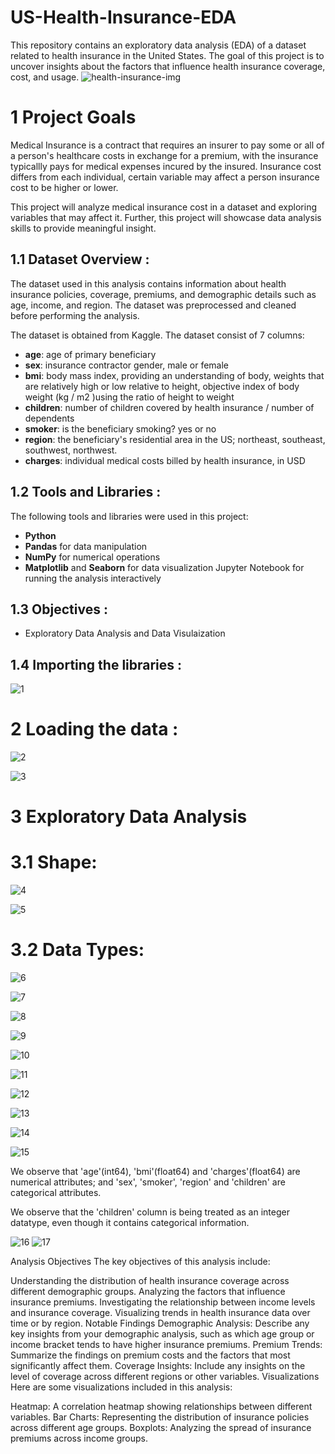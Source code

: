 # US-Health-Insurance-EDA

This repository contains an exploratory data analysis (EDA) of a dataset related to health insurance in the United States. The goal of this project is to uncover insights about the factors that influence health insurance coverage, cost, and usage.
![health-insurance-img](https://github.com/user-attachments/assets/698bedf7-696b-4c6a-8a1e-34699b06be2b)

# 1 Project Goals
Medical Insurance is a contract that requires an insurer to pay some or all of a person's healthcare costs in exchange for a premium, with the insurance typicallly pays for medical expenses incured by the insured. Insurance cost differs from each individual, certain variable may affect a person insurance cost to be higher or lower.

This project will analyze medical insurance cost in a dataset and exploring variables that may affect it. Further, this project will showcase data analysis skills to provide meaningful insight.

## 1.1 Dataset Overview :
The dataset used in this analysis contains information about health insurance policies, coverage, premiums, and demographic details such as age, income, and region. The dataset was preprocessed and cleaned before performing the analysis.

The dataset is obtained from Kaggle. The dataset consist of 7 columns:

+ **age**: age of primary beneficiary
+ **sex**: insurance contractor gender, male or female
+ **bmi**: body mass index, providing an understanding of body, weights that are relatively high or low relative to height, objective index of body weight  (kg /  m2
 )using the ratio of height to weight
+ **children**: number of children covered by health insurance / number of dependents
+ **smoker**: is the beneficiary smoking? yes or no
+ **region**: the beneficiary's residential area in the US; northeast, southeast, southwest, northwest.
+ **charges**: individual medical costs billed by health insurance, in USD

## 1.2 Tools and Libraries :
The following tools and libraries were used in this project:

+ **Python**
+ **Pandas** for data manipulation
+ **NumPy** for numerical operations
+ **Matplotlib** and **Seaborn** for data visualization
Jupyter Notebook for running the analysis interactively

## 1.3 Objectives :
+ Exploratory Data Analysis and Data Visulaization

## 1.4 Importing the libraries :
![1](https://github.com/user-attachments/assets/8a01dbff-3d88-4536-b932-b3deca406c1b)

# 2 Loading the data :
![2](https://github.com/user-attachments/assets/2fe8f374-827b-49e9-bec3-c2fb986210ee)

![3](https://github.com/user-attachments/assets/203613d2-459f-4033-b98e-03486d654770)

# 3 Exploratory Data Analysis

# 3.1 Shape:
![4](https://github.com/user-attachments/assets/355f36ca-c8ec-46c3-9903-c4cf56e4fa2f)

![5](https://github.com/user-attachments/assets/f63d7927-1291-4aaa-b78f-25202f25d0c2)

# 3.2 Data Types:
![6](https://github.com/user-attachments/assets/fbf6a666-c629-4eef-a61d-9685ecfbc380)

![7](https://github.com/user-attachments/assets/b12a4e12-91aa-404c-a20c-b6896e7f8f31)

![8](https://github.com/user-attachments/assets/60413e49-9784-4185-9e21-ebd5a9e7d9ad)

![9](https://github.com/user-attachments/assets/daf0764f-ac9f-4175-9db0-ab98d7a45033)

![10](https://github.com/user-attachments/assets/021487d6-5795-4467-8b24-2288369d6576)

![11](https://github.com/user-attachments/assets/03d9ded9-5827-4f8c-82b0-9ca6d49523aa)

![12](https://github.com/user-attachments/assets/0c021590-82b7-4958-bd05-b4935a531e73)

![13](https://github.com/user-attachments/assets/0df3044c-a6a0-46c8-89b8-55524720e73d)

![14](https://github.com/user-attachments/assets/31975fb0-b9b6-4cfb-ace0-7eedd527c1e6)

![15](https://github.com/user-attachments/assets/f8152771-e58c-43fc-b272-ae573c217120)

We observe that 'age'(int64), 'bmi'(float64) and 'charges'(float64) are numerical attributes; and 'sex', 'smoker', 'region' and 'children' are categorical attributes.

We observe that the 'children' column is being treated as an integer datatype, even though it contains categorical information.

![16](https://github.com/user-attachments/assets/58e8bd6d-b4e9-4a20-ae68-c53d9263a6a7)
![17](https://github.com/user-attachments/assets/d0217a61-d6f2-4753-aea6-d083bf92c561)






























Analysis Objectives
The key objectives of this analysis include:

Understanding the distribution of health insurance coverage across different demographic groups.
Analyzing the factors that influence insurance premiums.
Investigating the relationship between income levels and insurance coverage.
Visualizing trends in health insurance data over time or by region.
Notable Findings
Demographic Analysis: Describe any key insights from your demographic analysis, such as which age group or income bracket tends to have higher insurance premiums.
Premium Trends: Summarize the findings on premium costs and the factors that most significantly affect them.
Coverage Insights: Include any insights on the level of coverage across different regions or other variables.
Visualizations
Here are some visualizations included in this analysis:

Heatmap: A correlation heatmap showing relationships between different variables.
Bar Charts: Representing the distribution of insurance policies across different age groups.
Boxplots: Analyzing the spread of insurance premiums across income groups.


